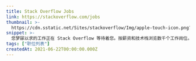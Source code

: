 ```yaml
---
title: Stack Overflow Jobs
link: https://stackoverflow.com/jobs
thumbnail: >-
  https://cdn.sstatic.net/Sites/stackoverflow/Img/apple-touch-icon.png?v=c78bd457575a
snippet: >-
  您梦寐以求的工作正在 Stack Overflow 等待着您。按薪资和技术栈浏览数千个工作岗位。个性化工作匹配。没有招聘人员的垃圾邮件。保证您的隐私。
tags: ["职位列表"]
createdAt: 2021-06-22T00:00:00.000Z
---
```

